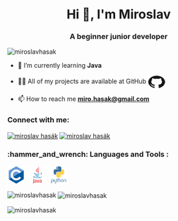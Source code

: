 <h1 align="center">Hi 👋, I'm Miroslav</h1>
<h3 align="center">A beginner junior developer</h3>


<p align="left"> <img src="https://komarev.com/ghpvc/?username=miroslavhasak&label=Profile%20views&color=0e75b6&style=flat" alt="miroslavhasak" /> </p>

- 🌱 I’m currently learning **Java**

- 👨‍💻 All of my projects are available at GitHub <a href="https://github.com/Miroslavhasak" target="blank"><img align="center" src="https://github.com/devicons/devicon/blob/master/icons/github/github-original.svg" alt="miroslav hasák" height="30" width="40" /></a>

- 📫 How to reach me **miro.hasak@gmail.com**

<h3 align="left">Connect with me:</h3>
<p align="left">
<a href="https://www.linkedin.com/in/miroslav-hasák-63378b21b/" target="blank"><img align="center" src="https://raw.githubusercontent.com/rahuldkjain/github-profile-readme-generator/master/src/images/icons/Social/linked-in-alt.svg" alt="miroslav hasák" height="30" width="40" /></a>
<a href="https://www.miro.hasak@gmail.com" target="blank"><img align="center" src="https://logodix.com/logo/877390.png" alt="miroslav hasák" height="30" width="40" /></a>
</p>

<h3 align="left">:hammer_and_wrench: Languages and Tools :</h3>
<p align="left">
<img src="https://github.com/devicons/devicon/blob/master/icons/c/c-original.svg" title="C" alt="C" width="40" height="40"/>&nbsp;</a> 
<img src="https://github.com/devicons/devicon/blob/master/icons/java/java-original-wordmark.svg" title="Java" alt="Java" width="40" height="40"/>&nbsp;</a> 
<img src="https://github.com/devicons/devicon/blob/master/icons/python/python-original-wordmark.svg" title="Java" alt="Java" width="40" height="40"/>&nbsp;</a> 
</p>

<p><img align="left" src="https://github-readme-stats.vercel.app/api/top-langs?username=miroslavhasak&show_icons=true&locale=en&layout=compact" alt="miroslavhasak" /></p>

<p>&nbsp;<img align="center" src="https://github-readme-stats.vercel.app/api?username=miroslavhasak&show_icons=true&locale=en" alt="miroslavhasak" /></p>

<p><img align="center" src="https://github-readme-streak-stats.herokuapp.com/?user=miroslavhasak&" alt="miroslavhasak" /></p>
